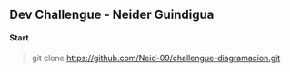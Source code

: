 ## Dev Challengue - Neider Guindigua 
#### Start 

> git clone https://github.com/Neid-09/challengue-diagramacion.git